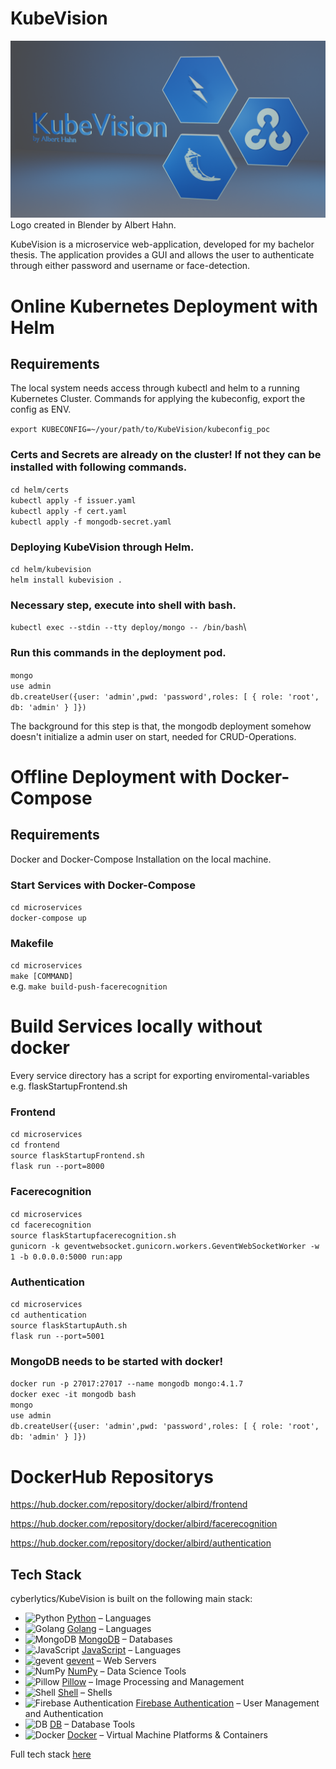 # KubeVision
![alt text](https://github.com/AlbertHahn/KubeVision/blob/main/KubeVision.png)
Logo created in Blender by Albert Hahn.

KubeVision is a microservice web-application, developed for my bachelor thesis.
The application provides a GUI and allows the user to authenticate through either password and username or face-detection.


# Online Kubernetes Deployment with Helm
## Requirements
The local system needs access through kubectl and helm to a running Kubernetes Cluster.
Commands for applying the kubeconfig, export the config as ENV.

`export KUBECONFIG=~/your/path/to/KubeVision/kubeconfig_poc`

### Certs and Secrets are already on the cluster! If not they can be installed with following commands.
`cd helm/certs`\
`kubectl apply -f issuer.yaml`\
`kubectl apply -f cert.yaml`\
`kubectl apply -f mongodb-secret.yaml`

### Deploying KubeVision through Helm.
`cd helm/kubevision`\
`helm install kubevision .`

### Necessary step, execute into shell with bash.
`kubectl exec --stdin --tty deploy/mongo -- /bin/bash`\

### Run this commands in the deployment pod.
`mongo`\
`use admin`\
`db.createUser({user: 'admin',pwd: 'password',roles: [ { role: 'root', db: 'admin' } ]})`

The background for this step is that, the mongodb deployment somehow doesn't initialize a admin user on start, needed for CRUD-Operations.

# Offline Deployment with Docker-Compose
## Requirements
Docker and Docker-Compose Installation on the local machine.

### Start Services with Docker-Compose
`cd microservices`\
`docker-compose up`

### Makefile
`cd microservices`\
`make [COMMAND]`\
e.g. `make build-push-facerecognition`

# Build Services locally without docker
Every service directory has a script for exporting enviromental-variables
e.g. flaskStartupFrontend.sh

### Frontend
`cd microservices`\
`cd frontend`\
`source flaskStartupFrontend.sh`\
`flask run --port=8000`

### Facerecognition
`cd microservices`\
`cd facerecognition`\
`source flaskStartupfacerecognition.sh`\
`gunicorn -k geventwebsocket.gunicorn.workers.GeventWebSocketWorker -w 1 -b 0.0.0.0:5000 run:app`

### Authentication
`cd microservices`\
`cd authentication`\
`source flaskStartupAuth.sh`\
`flask run --port=5001`

### MongoDB needs to be started with docker!
`docker run -p 27017:27017 --name mongodb mongo:4.1.7 `\
`docker exec -it mongodb bash`\
`mongo`\
`use admin`\
`db.createUser({user: 'admin',pwd: 'password',roles: [ { role: 'root', db: 'admin' } ]})`

# DockerHub Repositorys
https://hub.docker.com/repository/docker/albird/frontend

https://hub.docker.com/repository/docker/albird/facerecognition

https://hub.docker.com/repository/docker/albird/authentication

## Tech Stack
cyberlytics/KubeVision is built on the following main stack:

- <img width='25' height='25' src='https://img.stackshare.io/service/993/pUBY5pVj.png' alt='Python'/> [Python](https://www.python.org) – Languages
- <img width='25' height='25' src='https://img.stackshare.io/service/1005/O6AczwfV_400x400.png' alt='Golang'/> [Golang](http://golang.org/) – Languages
- <img width='25' height='25' src='https://img.stackshare.io/service/1030/leaf-360x360.png' alt='MongoDB'/> [MongoDB](http://www.mongodb.com/) – Databases
- <img width='25' height='25' src='https://img.stackshare.io/service/1209/javascript.jpeg' alt='JavaScript'/> [JavaScript](https://developer.mozilla.org/en-US/docs/Web/JavaScript) – Languages
- <img width='25' height='25' src='https://img.stackshare.io/service/1772/s9Bm2Iyx_400x400.jpg' alt='gevent'/> [gevent](http://gevent.org) – Web Servers
- <img width='25' height='25' src='https://img.stackshare.io/service/2179/default_332f874a2edb2686f578aa6389313efcea1eec41.png' alt='NumPy'/> [NumPy](http://www.numpy.org/) – Data Science Tools
- <img width='25' height='25' src='https://img.stackshare.io/service/2375/default_1f67b0ca7416a9f52beb655f90b5602d5ef74b75.jpg' alt='Pillow'/> [Pillow](https://python-pillow.github.io/) – Image Processing and Management
- <img width='25' height='25' src='https://img.stackshare.io/service/4631/default_c2062d40130562bdc836c13dbca02d318205a962.png' alt='Shell'/> [Shell](https://en.wikipedia.org/wiki/Shell_script) – Shells
- <img width='25' height='25' src='https://img.stackshare.io/service/9155/unnamed.jpg' alt='Firebase Authentication'/> [Firebase Authentication](https://firebase.google.com/docs/auth/) – User Management and Authentication
- <img width='25' height='25' src='https://img.stackshare.io/service/11593/no-img.png' alt='DB'/> [DB](https://github.com/infostreams/db) – Database Tools
- <img width='25' height='25' src='https://img.stackshare.io/service/586/n4u37v9t_400x400.png' alt='Docker'/> [Docker](https://www.docker.com/) – Virtual Machine Platforms & Containers

Full tech stack [here](/techstack.md)
